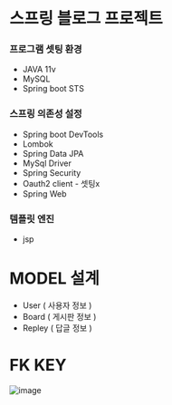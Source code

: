 # 스프링 블로그 프로젝트 #
### 프로그램 셋팅 환경 ###
- JAVA 11v
- MySQL
- Spring boot STS
### 스프링 의존성 설정 ###
- Spring boot DevTools
- Lombok
- Spring Data JPA
- MySql Driver
- Spring Security
- Oauth2 client - 셋팅x
- Spring Web
### 템플릿 엔진 ###
- jsp

# MODEL 설계 #
- User ( 사용자 정보 )
- Board ( 게시판 정보 )
- Repley ( 답글 정보 )
##
# FK KEY #
![image](https://user-images.githubusercontent.com/92193144/162448840-08e46589-4405-45c4-bed8-914be16b326b.png)
##
